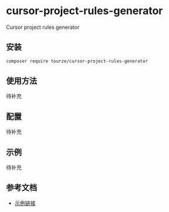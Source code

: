 # cursor-project-rules-generator

Cursor project rules generator

## 安装

```bash
composer require tourze/cursor-project-rules-generator
```

## 使用方法

待补充

## 配置

待补充

## 示例

待补充

## 参考文档

- [示例链接](https://example.com)
